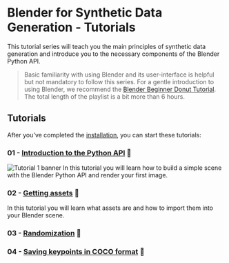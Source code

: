 # Blender for Synthetic Data Generation - Tutorials
This tutorial series will teach you the main principles of synthetic data generation and introduce you to the necessary components of the Blender Python API.

> Basic familiarity with using Blender and its user-interface is helpful but not mandatory to follow this series.
> For a gentle introduction to using Blender, we recommend the [Blender Beginner Donut Tutorial](https://www.youtube.com/playlist?list=PLjEaoINr3zgFX8ZsChQVQsuDSjEqdWMAD).
> The total length of the playlist is a bit more than 6 hours.

## Tutorials

After you've completed the [installation](../..), you can start these tutorials:
### 01 - [Introduction to the Python API](01_the_python_api)  :snake:
![Tutorial 1 banner](https://i.imgur.com/LWY8bXS.jpg)
In this tutorial you will learn how to build a simple scene with the Blender Python API and render your first image.

### 02 - [Getting assets](02_getting_assets) :gift:
In this tutorial you will learn what assets are and how to import them into your Blender scene.

### 03 - [Randomization](03_randomization) :game_die:
### 04 - [Saving keypoints in COCO format](04_keypoints) :pushpin:


